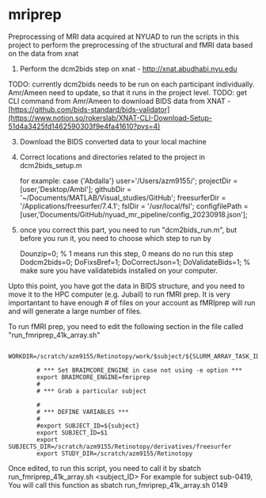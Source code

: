 # mriprep
Preprocessing of MRI data acquired at NYUAD to run the scripts in this project to perform the preprocessing of the structural and fMRI data based on the data from xnat 

1. Perform the dcm2bids step on xnat - http://xnat.abudhabi.nyu.edu

TODO: currently dcm2bids needs to be run on each participant individually. Amr/Ameen need to update, so that it runs in the project level. 
TODO: get CLI command from Amr/Ameen to download BIDS data from XNAT - [https://github.com/bids-standard/bids-validator](https://www.notion.so/rokerslab/XNAT-CLI-Download-Setup-51d4a3425fd1462590303f9e4fa41610?pvs=4)
   
3. Download the BIDS converted data to your local machine


4. Correct locations and directories related to the project in dcm2bids_setup.m

   for example:
   case {'Abdalla'}
   user='/Users/azm9155/';
   projectDir = [user,'Desktop/Ambl'];
   githubDir = '~/Documents/MATLAB/Visual_studies/GitHub';
   freesurferDir = '/Applications/freesurfer/7.4.1';
   fslDir = '/usr/local/fsl';
   configfilePath = [user,'Documents/GitHub/nyuad_mr_pipeline/config_20230918.json'];

6. once you correct this part, you need to run "dcm2bids_run.m", but before you run it, you need to choose which step to run by

   Dounzip=0; % 1 means run this step, 0 means do no run this step
   Dodcm2bids=0;
   DoFixsBref=1;
   DoCorrectJson=1;
   DoValidateBids=1; % make sure you have validatebids installed on your computer. 

Upto this point, you have got the data in BIDS structure, and you need to move it to the HPC computer (e.g. Jubail) to run fMRI prep. 
It is very importantant to have enough # of files on your account as fMRIprep will run and will generate a large number of files. 

To run fMRI prep, you need to edit the following section in the file called "run_fmriprep_41k_array.sh"

            WORKDIR=/scratch/azm9155/Retinotopy/work/$subject/${SLURM_ARRAY_TASK_ID}
            
            # *** Set BRAIMCORE_ENGINE in case not using -e option ***
            export BRAIMCORE_ENGINE=fmriprep
            #
            # *** Grab a particular subject
            
            #
            # *** DEFINE VARIABLES ***
            #
            #export SUBJECT_ID=${subject}
            export SUBJECT_ID=$1
            export SUBJECTS_DIR=/scratch/azm9155/Retinotopy/derivatives/freesurfer
            export STUDY_DIR=/scratch/azm9155/Retinotopy

Once edited, to run this script, you need to call it by 
sbatch run_fmriprep_41k_array.sh <subject_ID>
For example for subject sub-0419, You will call this function as 
sbatch run_fmriprep_41k_array.sh 0149
